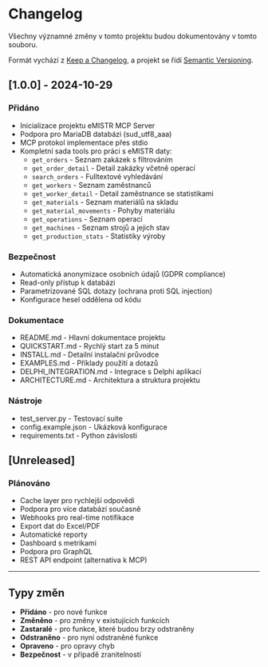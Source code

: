 # Changelog

Všechny významné změny v tomto projektu budou dokumentovány v tomto souboru.

Formát vychází z [Keep a Changelog](https://keepachangelog.com/cs/1.0.0/),
a projekt se řídí [Semantic Versioning](https://semver.org/spec/v2.0.0.html).

## [1.0.0] - 2024-10-29

### Přidáno
- Inicializace projektu eMISTR MCP Server
- Podpora pro MariaDB databázi (sud_utf8_aaa)
- MCP protokol implementace přes stdio
- Kompletní sada tools pro práci s eMISTR daty:
  - `get_orders` - Seznam zakázek s filtrováním
  - `get_order_detail` - Detail zakázky včetně operací
  - `search_orders` - Fulltextové vyhledávání
  - `get_workers` - Seznam zaměstnanců
  - `get_worker_detail` - Detail zaměstnance se statistikami
  - `get_materials` - Seznam materiálů na skladu
  - `get_material_movements` - Pohyby materiálu
  - `get_operations` - Seznam operací
  - `get_machines` - Seznam strojů a jejich stav
  - `get_production_stats` - Statistiky výroby

### Bezpečnost
- Automatická anonymizace osobních údajů (GDPR compliance)
- Read-only přístup k databázi
- Parametrizované SQL dotazy (ochrana proti SQL injection)
- Konfigurace hesel oddělena od kódu

### Dokumentace
- README.md - Hlavní dokumentace projektu
- QUICKSTART.md - Rychlý start za 5 minut
- INSTALL.md - Detailní instalační průvodce
- EXAMPLES.md - Příklady použití a dotazů
- DELPHI_INTEGRATION.md - Integrace s Delphi aplikací
- ARCHITECTURE.md - Architektura a struktura projektu

### Nástroje
- test_server.py - Testovací suite
- config.example.json - Ukázková konfigurace
- requirements.txt - Python závislosti

## [Unreleased]

### Plánováno
- Cache layer pro rychlejší odpovědi
- Podpora pro více databází současně
- Webhooks pro real-time notifikace
- Export dat do Excel/PDF
- Automatické reporty
- Dashboard s metrikami
- Podpora pro GraphQL
- REST API endpoint (alternativa k MCP)

---

## Typy změn

- **Přidáno** - pro nové funkce
- **Změněno** - pro změny v existujících funkcích
- **Zastaralé** - pro funkce, které budou brzy odstraněny
- **Odstraněno** - pro nyní odstraněné funkce
- **Opraveno** - pro opravy chyb
- **Bezpečnost** - v případě zranitelností
